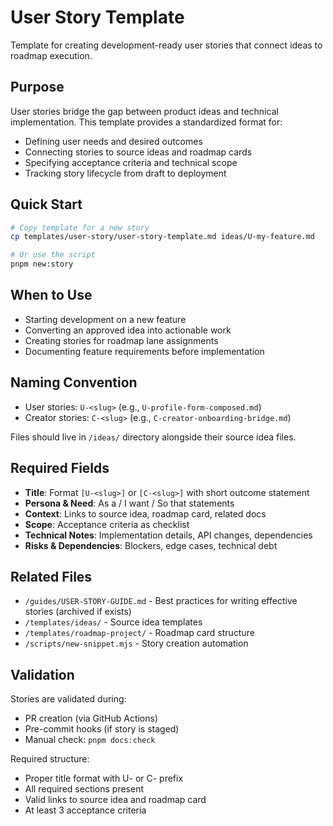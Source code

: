 # User Story Template

Template for creating development-ready user stories that connect ideas to roadmap execution.

## Purpose

User stories bridge the gap between product ideas and technical implementation. This template provides a standardized format for:

- Defining user needs and desired outcomes
- Connecting stories to source ideas and roadmap cards
- Specifying acceptance criteria and technical scope
- Tracking story lifecycle from draft to deployment

## Quick Start

```bash
# Copy template for a new story
cp templates/user-story/user-story-template.md ideas/U-my-feature.md

# Or use the script
pnpm new:story
```

## When to Use

- Starting development on a new feature
- Converting an approved idea into actionable work
- Creating stories for roadmap lane assignments
- Documenting feature requirements before implementation

## Naming Convention

- User stories: `U-<slug>` (e.g., `U-profile-form-composed.md`)
- Creator stories: `C-<slug>` (e.g., `C-creator-onboarding-bridge.md`)

Files should live in `/ideas/` directory alongside their source idea files.

## Required Fields

- **Title**: Format `[U-<slug>]` or `[C-<slug>]` with short outcome statement
- **Persona & Need**: As a / I want / So that statements
- **Context**: Links to source idea, roadmap card, related docs
- **Scope**: Acceptance criteria as checklist
- **Technical Notes**: Implementation details, API changes, dependencies
- **Risks & Dependencies**: Blockers, edge cases, technical debt

## Related Files

- `/guides/USER-STORY-GUIDE.md` - Best practices for writing effective stories (archived if exists)
- `/templates/ideas/` - Source idea templates
- `/templates/roadmap-project/` - Roadmap card structure
- `/scripts/new-snippet.mjs` - Story creation automation

## Validation

Stories are validated during:

- PR creation (via GitHub Actions)
- Pre-commit hooks (if story is staged)
- Manual check: `pnpm docs:check`

Required structure:

- Proper title format with U- or C- prefix
- All required sections present
- Valid links to source idea and roadmap card
- At least 3 acceptance criteria
